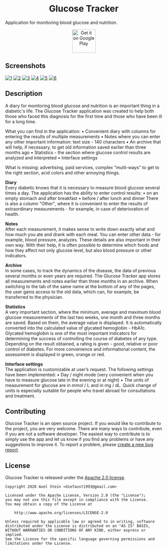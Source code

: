 <h1 align="center">Glucose Tracker</h1>
Application for monitoring blood glucose and nutrition.

<p align="center">
  <a href="https://play.google.com/store/apps/details?id=com.axel_stein.glucose_tracker"><img alt="Get it on Google Play" src="https://play.google.com/intl/en_us/badges/images/apps/en-play-badge-border.png" height="75px"/></a>
</p>

## Screenshots

[![1][screen1t]][screen1]
[![2][screen2t]][screen2]
[![3][screen3t]][screen3]
[![4][screen4t]][screen4]
[![5][screen5t]][screen5]
[![6][screen6t]][screen6]

## Description
A diary for monitoring blood glucose and nutrition is an important thing in a diabetic's life. The Glucose Tracker application was created to help both those who faced this diagnosis for the first time and those who have been ill for a long time.

What you can find in the application:
• Convenient diary with columns for entering the results of multiple measurements
• Notes where you can enter any other important information: text size - 140 characters
• An archive that will help, if necessary, to get old information saved earlier than three months ago
• Statistics - the section where glucose control results are analyzed and interpreted
• Interface settings

What is missing: advertising, paid services, complex "multi-ways" to get to the right section, acid colors and other annoying things.

<b>Diary</b><br>
Every diabetic knows that it is necessary to measure blood glucose several times a day. The application has the ability to enter control results:
• on an empty stomach and after breakfast
• before / after lunch and dinner
There is also a column "Other", where it is convenient to enter the results of extraordinary measurements - for example, in case of deterioration of health.

<b>Notes</b><br>
After each measurement, it makes sense to write down exactly what and how much you ate and drank with each meal. You can enter other data - for example, blood pressure, analyzes. These details are also important in their own way. With their help, it is often possible to determine which foods and how they affect not only glucose level, but also blood pressure or other indicators.

<b>Archive</b><br>
In some cases, to track the dynamics of the disease, the data of previous several months or even years are required. The Glucose Tracker app stores all measurements and notes earlier than three months in an archive.
When switching to the tab of the same name at the bottom of any of the pages, the user gains access to the old data, which can, for example, be transferred to the physician.

<b>Statistics</b><br>
A very important section, where the minimum, average and maximum blood glucose measurements of the last two weeks, one month and three months are saved.
Based on them, the average value is displayed. It is automatically converted into the calculated value of glycated hemoglobin - HbA1c. Glycated hemoglobin is one of the most important indicators for determining the success of controlling the course of diabetes of any type.
Depending on the result obtained, a rating is given - good, relative or poor control of diabetes. For more convenience and informational content, the assessment is displayed in green, orange or red.

<b>Interface settings</b><br>
The application is customizable at user’s request. The following settings have been implemented:
• Day / night mode (very convenient when you have to measure glucose late in the evening or at night)
• The units of measurement for glucose are in mmol / L and in mg / dL. Quick change of units is especially suitable for people who travel abroad for consultations and treatment.

## Contributing

Glucose Tracker is an open source project. If you would
like to contribute to the project, you are very welcome. There are many ways to
contribute, even if you are not a software developer. The easiest way to contribute is to simply 
use the app and let us know if you find any problems or have any suggestions
to improve it. To report a problem, please [create a new bug report](https://github.com/AxelStein/GlucoseTracker/issues/new).

## License

Glucose Tracker is released under the [Apache 2.0 license](LICENSE).

```
Copyright 2020 Axel Stein <diefaust1993@gmail.com>

Licensed under the Apache License, Version 2.0 (the "License");
you may not use this file except in compliance with the License.
You may obtain a copy of the License at

    http://www.apache.org/licenses/LICENSE-2.0

Unless required by applicable law or agreed to in writing, software
distributed under the License is distributed on an "AS IS" BASIS,
WITHOUT WARRANTIES OR CONDITIONS OF ANY KIND, either express or implied.
See the License for the specific language governing permissions and
limitations under the License.
```

[screen1]: screenshots/1.png
[screen2]: screenshots/2.png
[screen3]: screenshots/3.png
[screen4]: screenshots/4.png
[screen5]: screenshots/5.png
[screen6]: screenshots/6.png
[screen1t]: screenshots/1t.png
[screen2t]: screenshots/2t.png
[screen3t]: screenshots/3t.png
[screen4t]: screenshots/4t.png
[screen5t]: screenshots/5t.png
[screen6t]: screenshots/6t.png
[playstore]: https://play.google.com/store/apps/details?id=com.axel_stein.glucose_tracker